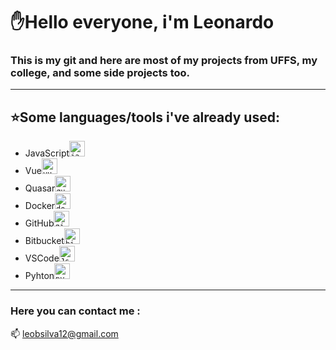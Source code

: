 # :raised_hand:Hello everyone, i'm Leonardo
### This is my git and here are most of my projects from **UFFS**, my college, and some side projects too.

----------------------------------------

## :star:Some languages/tools i've already used:
* JavaScript<code><img height="25" src="https://github.com/leobsilva/leobsilva/blob/master/logos/js.png" alt="javascript"></code>
* Vue<code><img height="25" src="https://github.com/leobsilva/leobsilva/blob/master/logos/vue.png" alt="vue"></code>
* Quasar<code><img height="25" src="https://github.com/leobsilva/leobsilva/blob/master/logos/quasar.png" alt="quasar"></code>
* Docker<code><img height="25" src="https://github.com/leobsilva/leobsilva/blob/master/logos/docker.jpg" alt="docker"></code>
* GitHub<code><img height="25" src="https://github.com/leobsilva/leobsilva/blob/master/logos/github.png" alt="github"></code>
* Bitbucket<code><img height="25" src="https://github.com/leobsilva/leobsilva/blob/master/logos/bitbucket.jpg" alt="bitbucket"></code>
* VSCode<code><img height="25" src="https://github.com/leobsilva/leobsilva/blob/master/logos/js.png" alt="Js"></code>
* Pyhton<code><img height="25" src="https://github.com/leobsilva/leobsilva/blob/master/logos/pyhton.jpg" alt="python"></code>

-------------------------------------------

### Here you can contact me :
📫 leobsilva12@gmail.com




